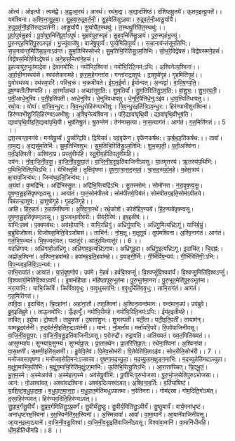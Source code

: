 

  
ओत्यं। ओइत्यो। त्यम॑ह्वे। अ॒ह्व॒आ॒रथं॑। आरथं॑। रथ॑म॒द्य। अ॒द्यादंशि॑ष्ठं। दंशि॑ष्ठमू॒तये॑। ऊ॒तय॒इत्यू॒यते॑।। यम॑श्विना। अ॒श्वि॒ना॒सु॒ह॒वा॒। सु॒ह॒वा॒रु॒द्र॒व॒र्त॒नी॒। सु॒ह॒वेति॑सुऽहवा। रु॒द्र॒व॒र्त॒नी॒आसू॒र्यायै॑। रु॒द्र॒व॒र्त॒नी॒इति॑रुद्रऽवर्तनी। आसू॒र्यायै॑। सू॒र्यायै॑त॒स्थथु॑:। त॒स्थथु॒रिति॑त॒स्थथु॑:।।  
पू॒र्वा॒पुषं॑सु॒हवं॑। पू॒र्वा॒पुष॒मिति॑पू॒र्वा॒ऽपुषं॑। सु॒हवं॑पुरु॒स्पृहं॑। सु॒हव॒मिति॑सु॒ऽहवं॑। पु॒रु॒स्पृहं॑भु॒ज्युं। पु॒रु॒स्पृह॒मिति॑पु॒रु॒ऽस्पृहं॑। भु॒ज्युंवाजे॑षु। वाजे॑षु॒पूर्व्यं॑। पूर्व्य॒मिति॒पूर्व्यं॑।। स॒चा॒नाव॑न्तंसुम॒तिभि॑:। स॒च॒नाव॑न्त॒मिति॑स॒च॒नाऽव॑न्तं। सु॒म॒तिभि॑स्सोभरे। सु॒म॒तिभि॒रिति॑सु॒ऽम॒तिभि॑:। सो॒भ॒रे॒विद्वे॑षसं। विद्वे॑षसमने॒हसं॑। विद्वे॑षस॒मिति॒विऽद्वे॑षसं। अ॒ने॒हस॒मित्य॑ने॒हसं॑।।  
इ॒हत्यापु॑रु॒भूत॑मादे॒वा। दे॒वानमो॑भि:। नमो॑भिर॒श्विना॑। नमो॑भि॒रिति॒नम॑:ऽभि:। अ॒श्विनेत्य॒श्विना॑।। अ॒र्वा॒ची॒नास्वव॑से। स्वव॑सेकरामहे। क॒रा॒म॒हेगन्ता॑रा। गन्ता॑रादा॒शुष॑:। दा॒शुषो॑गृ॒हं। गृ॒हमिति॑गृ॒हं।।  
यु॒वोरथ॑स्य। रथ॑स्य॒परि॑। परि॑च॒क्रं। च॒क्रमी॑यते। ई॒य॒त॒ई॒र्मा। ई॒र्मान्यत्। अ॒न्यद्वां॑। वा॒मि॒ष॒ण्य॒ति॒। इ॒ष॒ण्यतीती॑षण्यति।। अ॒स्माँअच्छ॑। अच्छा॑सुम॒ति:। सु॒म॒तिर्वां॑। सु॒म॒तिरिति॑सु॒ऽम॒ति:। वां॒शु॒भ॒:। शु॒भ॒स्प॒ती॒। प॒ती॒आधे॒नुरि॑व। प॒ती॒इति॑पती। आधे॒नुरि॑व। धे॒नुरि॑वधावतु। धे॒नुरि॒वेति॑धे॒नु:ऽइ॑व। धा॒व॒त्विति॑धावतु।।  
रथो॒य:। योवां॑। वां॒त्रि॒व॒न्धु॒र:। त्रि॒व॒न्धु॒रोहिर॑ण्याभीशु:। त्रि॒व॒न्धु॒रइति॑त्रि॒ऽव॒न्धु॒र:। हिर॑ण्याभीशुरश्विना। हिर॑ण्याभीशु॒रिति॒हिर॑ण्यऽअभीशु:। अ॒श्वि॒नेत्य॑श्विना।। परि॒द्यावा॑पृथि॒वी। द्यावा॑पृथि॒वीभूष॑ति। द्यावा॑पृथि॒वीइति॒द्यावा॑पृथि॒वी। भूष॑तिश्रु॒तं। श्रु॒तन्तेन॑। तेन॑नास॒त्या। ना॒स॒त्याग॑तं। आग॑तं। ग॒त॒मिति॑गतं।। 5 ।।  
द॒श॒स्यन्ता॒मन॑वे। मन॑वेपू॒र्व्यं। पू॒र्व्यन्दि॒वि। दि॒वियवं॑। यवं॒वृके॑ण। वृके॑णकर्षथ:। क॒र्ष॒थ॒इति॑कर्षथ:।। तावां॑। वा॒म॒द्य। अ॒द्यसु॑म॒तिभि॑:। सु॒म॒तिभि॑श्शुभ:। सु॒म॒तिभि॒रिति॑सु॒ऽम॒तिभि॑:। शु॒भ॒स्प॒ती॒। प॒ती॒अश्वि॑ना। प॒ती॒इति॑पती। अश्वि॑ना॒प्र। प्रस्तु॑वीमहि। स्तु॒वी॒म॒हीति॑स्तुवीमहि।।  
उप॑न:। नो॒वा॒जि॒नी॒व॒सू॒। वा॒जि॒नी॒व॒सू॒या॒तं। वा॒जि॒नी॒व॒सू॒इति॑वाजिनीऽवसू। या॒तमृ॒तस्य॑। ऋ॒तस्य॑प॒थिभि॑:। प॒थिभि॒रिति॑प॒थिऽभि॑:।। येभि॑स्तृ॒क्षिं। तृ॒क्षिंवृ॑षणा। वृ॒ष॒णा॒त्रा॒स॒द॒स्य॒वं॒। त्रा॒स॒द॒स्य॒वं॒म॒हे। म॒हेक्ष॒त्राय॑। क्ष॒त्राय॒जिन्व॑थ:। जिन्व॑थ॒इति॒जिन्व॑थ:।।  
अ॒यंवां॑। वा॒मद्रि॑भि:। अद्रि॑भिस्सु॒त:। अद्रि॑भि॒रित्यद्रि॑ऽभि:। सु॒तस्सोम॑:। सोमो॑नरा। न॒रा॒वृ॒ष॒ण्व॒सू॒। वृ॒ष॒ण्व॒सू॒इति॑वृषण्ऽवसू।। आया॑तं। या॒तं॒सोम॑पीतये। सोम॑पीतये॒पिब॑तं। सोम॑पीतय॒इति॒सोम॑ऽपीतये। पिब॑तन्दा॒शुष॑:। दा॒शुषो॑गृ॒हे। गृ॒हइति॑गृ॒हे।।  
आहि। हिरु॒हतं॑। रु॒हत॑मश्विना। अ॒श्वि॒ना॒रथे॑। रथे॒कोशे॑। कोशे॑हिर॒ण्यये॑। हि॒र॒ण्यये॑वृषण्वसू। वृ॒ष॒ण्व॒सू॒इति॑वृषण्ऽवसू।। यु॒ञ्जाथा॒पीव॑री:। पीव॑री॒रिष॑:। इष॒इतीष॑:।।  
याभि॑:प॒क्वं। प॒क्वमव॑थ:। अव॑थो॒याभि॑:। याभि॒रध्रि॑गुं। अध्रि॑गुं॒याभि॑:। अध्रि॑गु॒मित्यध्रि॑ऽगुं। याभि॑र्ब॒भ्रुं। ब॒भ्रुंविजो॑षसं। विजो॑षस॒मिति॒विऽजो॑षसं।। ताभि॑र्न:। नो॒म॒क्षू। म॒क्षूतूयं॑। तूय॑मश्विना। अ॒श्वि॒नाग॑तं। आग॑तं। ग॒तं॒भि॒ष॒ज्यतं॑। भि॒ष॒ज्यतं॒यत्। यदातु॑रं। आतु॑र॒मित्यातु॑रं।। 6 ।।  
यदध्रि॑गाव:। अध्रि॑गावो॒अध्रि॑गू। अध्रि॑गाव॒इत्यध्रि॑ऽगाव:। अध्रि॑गूइ॒दा। अध्रि॑गू॒इत्यध्रि॑ऽगू। इ॒दाचि॑त्। चि॒दह्न॑:। अह्नो॑अ॒श्विना॑। अ॒श्विना॒हवा॑महे। हवा॑मह॒इति॒हवा॑महे।। व॒यङ्गी॒र्भि:। गी॒र्भिर्वि॑प॒न्यव॑:। गी॒र्भिरिति॑गी॒:ऽभि:। वि॒प॒न्यव॒इति॑वि॒ऽप॒न्यव॑:।।  
ताभि॒राया॑तं। आया॑तं। या॒तं॒वृ॒ष॒णोप॑। उप॑मे। मे॒हवं॑। हवं॑वि॒श्वप्सुं॑। वि॒श्वप्सुं॑वि॒श्ववा॑र्यं। वि॒श्वप्सु॒मिति॑वि॒श्वऽप्सुं॑। वि॒श्ववा॑र्य॒मिति॑वि॒श्वऽवा॑र्यं।। इ॒षामंहि॑ष्ठा। मंहि॑ष्ठापुरु॒भूत॑मा। पु॒रु॒भूत॑मा॒नरा॑। पु॒रु॒भूत॒मेति॑पु॒रु॒ऽभूत॑मा। नरा॒याभि॑:। याभिः॒क्रिविं॑। क्रिविं॑वावृ॒धु:। वा॒वृ॒धुस्ताभि॑:। व॒वृ॒धुरिति॑व॒वृ॒धु:। ताभि॒राग॑तं। आग॑तं। ग॒त॒मिति॑गतं।।  
तावि॒दा। इ॒दाचि॑त्। चि॒दहा॑नां। अहा॑नां॒तौ। ताव॒श्विना॑। अ॒श्विना॒वन्द॑मान:। वन्द॑मान॒उप॑। उप॑ब्रुवे। ब्रु॒व॒इति॑ब्रुवे।। ताऊ॒नमो॑भि:। ऊँ॒इत्यूँ॑। नमो॑भि॒रीम॑हे। नमो॑भि॒रिति॒नम॑:ऽभि:। ईम॑ह॒इतीम॑हे।।  
तावित्। इद्दो॒षा। दो॒षातौ। तावु॒षसा॑। उ॒षसा॑शु॒भ:। शु॒भस्पती॑। पती॒ता। पती॒इति॒पती॑। तायाम॑न्। यामन्न्रु॒द्रव॑र्तनी। रु॒द्रव॑र्तनी॒इति॑रु॒द्रऽव॑र्तनी।। मान॑:। नो॒मर्ता॑य। मर्ता॑यरि॒पवे॑। रि॒पवे॑वाजिनीवसू। वा॒जि॒नी॒व॒सू॒प॒र:। वा॒जि॒नी॒व॒सू॒इति॑वाजिनीऽवसू। प॒रोरुद्रौ॑। रुद्रा॒वति॑। अति॑ख्यतं। ख्य॒त॒मिति॑ख्यतं।।  
आसुग्म्या॑य। सुग्म्या॑य॒सुग्म्यं॑। सुग्म्यं॑प्रा॒त:। प्रा॒तारथे॑न। प्रा॒तरिति॑प्रा॒त:। रथे॑ना॒श्विना॑। अ॒श्विना॑वा। वा॒स॒क्षणी॑। स॒क्षणी॒इति॑स॒क्षणी॑।। हु॒वेपि॒तेव॑। पि॒तेव॒सोभ॑री। पि॒तेवेति॑पि॒ताऽइ॑व। सोभ॒रीति॒सोभ॑री।। 7 ।।  
मनो॑जवसावृषणा। मनो॑जव॒सेति॒मन॑:ऽजवसा। वृ॒ष॒णा॒म॒द॒च्यु॒ता॒। म॒द॒च्यु॒ता॒म॒क्षुङ्ग॒माभि॑:। म॒द॒च्युतेति॑मदऽच्युता। म॒क्षुं॒ग॒माभि॑रू॒तिभि॑:। म॒क्षुं॒ग॒माभि॒रिति॑म॒क्षुं॒ऽग॒माभि॑:। ऊ॒तिभि॒रित्यू॒तिऽभि॑:।। आ॒रात्ता॑च्चित्। चि॒द्भू॒तं॒। भू॒त॒म॒स्मे। अ॒स्मेअव॑से। अ॒स्मेइत्य॒स्मे। अव॑सेपू॒र्वीभि॑:। पू॒र्वीभि॑:पुरुभोजसा। पु॒रु॒भो॒ज॒सेति॑पुरुऽभोजसा।।  
आन॑:। नो॒अश्वा॑वत्। अश्वा॑वदश्विना। अश्व॑व॒दित्यश्व॑ऽवत्। अ॒श्वि॒ना॒व॒र्ति:। व॒र्तिया॑षिष्टं। या॒शि॒ष्टं॒म॒धु॒पा॒त॒मा॒। म॒धु॒पा॒त॒मा॒न॒रा॒। म॒धु॒पा॒त॒मेति॑मधुऽपातमा। न॒रेति॑नरा।। गोम॑द्दस्रा। गोम॒दिति॒गोऽम॑त्। द॒स्रा॒हिर॑ण्यवत्। हिर॑ण्यव॒दिति॒हिर॑ण्यऽवत्।।  
सु॒प्रा॒व॒र्गंसु॒वीर्यं॑। सु॒प्र॒व॒र्गमिति॑सु॒ऽप्र॒वर्गं॑। सु॒वीर्यं॑सु॒ष्ठु। सु॒वीर्य॒मिति॑सु॒ऽवीर्यं॑। सु॒ष्ठुवार्यं॑। वार्य॒मना॑धृष्टं। अना॑धृष्टंरक्ष॒स्विना॑। र॒क्ष॒स्विनेति॑र॒क्ष॒स्विना॑।। अ॒स्मिन्नावां॑। आवां॑। वा॒मा॒याने॑। आ॒याने॑वाजिनीवसू। आ॒यान॒इत्या॒ऽयाने॑। वा॒जि॒नी॒व॒सू॒विश्वा॑। वा॒जि॒नी॒व॒सू॒इति॑वाजिनीऽवसू। विश्वा॑वा॒मानि॑। वा॒मानि॑धीमहि। धी॒म॒हीति॑धीमहि।। 8 ।।  
